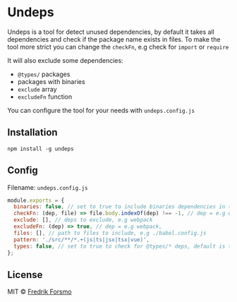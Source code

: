 # Undeps

Undeps is a tool for detect unused dependencies, by default it takes all dependencies and check if the package name exists in files. To make the tool more strict you can change the `checkFn`, e.g check for `import` or `require`

It will also exclude some dependencies:

- `@types/` packages
- packages with binaries
- `exclude` array
- `excludeFn` function

You can configure the tool for your needs with `undeps.config.js`

## Installation

```
npm install -g undeps
```

## Config

Filename: `undeps.config.js`

```js
module.exports = {
  binaries: false, // set to true to include binaries dependencies in the search, default is to ignore
  checkFn: (dep, file) => file.body.indexOf(dep) !== -1, // dep = e.g webpack, file = { name, path, body }
  exclude: [], // deps to exclude, e.g webpack
  excludeFn: (dep) => true, // dep = e.g webpack,
  files: [], // path to files to include, e.g ./babel.config.js
  pattern: './src/**/*.+(js|ts|jsx|tsx|vue)',
  types: false, // set to true to check for @types/* deps, default is to ignore
};
```

## License

MIT © [Fredrik Forsmo](https://github.com/frozzare)
